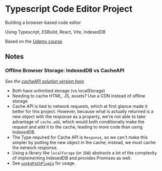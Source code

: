 # Typescript Code Editor Project
Building a browser-based code editor

Using Typescript, ESBuild, React, Vite, IndexedDB

Based on the [Udemy course](https://www.udemy.com/course/react-and-typescript-build-a-portfolio-project)

## Notes
### Offline Browser Storage: IndexedDB vs CacheAPI
*See the [cacheAPI solution version here](https://github.com/jwicksnin/code-editor/tree/cacheAPI-solution)*
* Both have unlimitied storage (vs localStorage)
* Needing to cache HTML, JS, assets? Use a CDN instead of offline storage
* Cache API is tied to network requests, which at first glance made it better 
for this project. However, because what is actually returned is a new object
with the response as a property, we're not able to take advantage of `cache.add`, which 
would both conditionally make the request and add it to the cache, leading to more code
than using IndexedDB.
* The Type required for Cache API is `Response`, so we can't make this simpler by putting
the new object in the cache; instead, we must cache the network response.
* Using a library like `localForage` (or `IDB`) abstracts a lot of the complexity of implementing
IndexedDB and provides Promises as well.
* See [`unpkgPathPlugin`](src/plugins/unpkg-path-plugin.ts) for usage.
